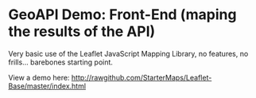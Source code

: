 GeoAPI Demo: Front-End (maping the results of the API)
======================================================
Very basic use of the Leaflet JavaScript Mapping Library, no features, no frills... barebones starting point.

View a demo here: <http://rawgithub.com/StarterMaps/Leaflet-Base/master/index.html>